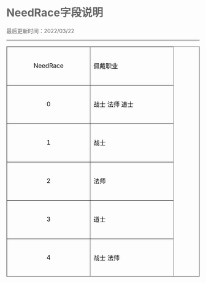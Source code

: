 # NeedRace字段说明
<html>
<head>
<meta http-equiv="Content-Type" content="text/html; charset=gb2312" />
<style type="text/css">
body,td,th {
	color: #000;
}
body {
	margin-left: 50px;
	margin-top: 50px;
	margin-right: 50px;
	margin-bottom: 50px;
	color: #666;
}
.zise {
	color: #90F;
}
.lan {
	color: #00F;
}
.hong {
	color: #F00;
}
.duanluo {
	padding-left: 4em;
}
.zhushi {
	color: #0C0;
	font-weight: bold;
}

.biaoti {
	font-weight: bold;
	font-size: 24px;
	color: #F0F;
}
</style>
</head>

<body>
最后更新时间：2022/03/22<br />
<hr />

<table width="500" height="600" border="1" cellpadding="0" cellspacing="0" bordercolor="#666" style="border-collapse:collapse;">
  <tr style="height:100px; width:150"><td width="200" style="text-align: center">NeedRace</td><td width="200">佩戴职业</td></tr>
  <tr style="height:100px; width:150"><td width="200" style="text-align: center">0</td><td width="200">战士 法师 道士</td></tr>
  <tr style="height:100px; width:150"><td width="200" style="text-align: center">1</td><td width="200">战士</td></tr>
  <tr style="height:100px; width:150"><td width="200" style="text-align: center">2</td><td width="200">法师</td></tr>
  <tr style="height:100px; width:150"><td width="200" style="text-align: center">3</td><td width="200">道士</td></tr>
  <tr style="height:100px; width:150"><td width="200" style="text-align: center">4</td><td width="200">战士 法师</td></tr>
  <tr style="height:100px; width:150"><td width="200" style="text-align: center">5</td><td width="200">战士 道士</td></tr>
  <tr style="height:100px; width:150"><td width="200" style="text-align: center">6</td><td width="200">法师 道士</td></tr>
  </table>
</body>
</html>
